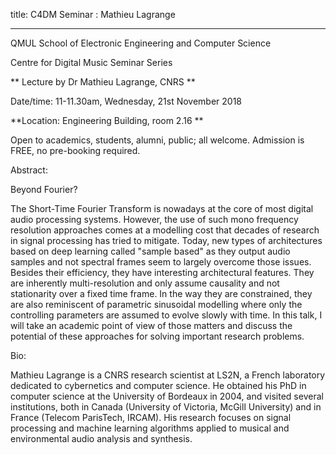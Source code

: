 title: C4DM Seminar : Mathieu Lagrange

-----------------

QMUL School of Electronic Engineering and Computer Science

Centre for Digital Music Seminar Series

** Lecture by Dr Mathieu Lagrange, CNRS
**

Date/time: 11-11.30am, Wednesday, 21st November 2018

**Location: Engineering Building, room 2.16 **

Open to academics, students, alumni, public; all welcome.
Admission is FREE, no pre-booking required.

Abstract:

Beyond Fourier?

The Short-Time Fourier Transform is nowadays at the core of most digital audio processing systems. However, the use of such mono frequency resolution approaches comes at a modelling cost that decades of research in signal processing has tried to mitigate. Today, new types of architectures based on deep learning called "sample based" as they output audio samples and not spectral frames seem to largely overcome those issues. Besides their efficiency, they have interesting architectural features. They are inherently multi-resolution and only assume causality and not stationarity over a fixed time frame. In the way they are constrained, they are also reminiscent of parametric sinusoidal modelling where only the controlling parameters are assumed to evolve slowly with time. In this talk, I will take an academic point of view of those matters and discuss the potential of these approaches for solving important research problems.

Bio:

Mathieu Lagrange is a CNRS research scientist at LS2N, a French laboratory dedicated to cybernetics and computer science. He obtained his PhD in computer science at the University of Bordeaux in 2004, and visited several institutions, both in Canada (University of Victoria, McGill University) and in France (Telecom ParisTech, IRCAM). His research focuses on signal processing and machine learning algorithms applied to musical and environmental audio analysis and synthesis.
